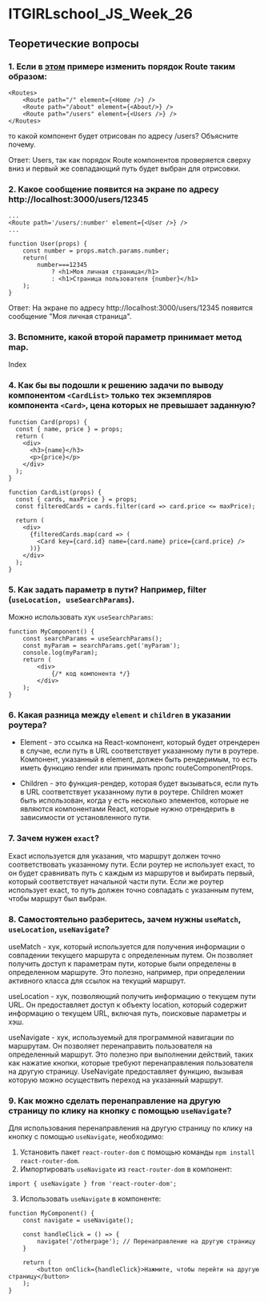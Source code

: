 # ITGIRLschool_JS_Week_26

## Теоретические вопросы

### 1. Если в [этом](https://www.notion.so/26-f67d3134cbf54844831a5d899db00b36?pvs=21) примере изменить порядок Route таким образом:
```
<Routes>
	<Route path="/" element={<Home />} />
	<Route path="/about" element={<About/>} />
	<Route path="/users" element={<Users />} />
</Routes>
```
то какой компонент будет отрисован по адресу /users? Объясните почему.

Ответ: Users, так как порядок Route компонентов проверяется сверху вниз и первый же совпадающий путь будет выбран для отрисовки.

### 2. Какое сообщение появится на экране по адресу http://localhost:3000/users/12345
```
...
<Route path='/users/:number' element={<User />} />
...

function User(props) {
    const number = props.match.params.number;
    return(
        number===12345
            ? <h1>Моя личная страница</h1>
            : <h1>Страница пользователя {number}</h1>
    );
}
```

Ответ: На экране по адресу http://localhost:3000/users/12345 появится сообщение "Моя личная страница".

### 3. Вспомните, какой второй параметр принимает метод map.
Index

### 4. Как бы вы подошли к решению задачи по выводу компонентом `<CardList>` только тех экземпляров компонента `<Card>`, цена которых не превышает заданную?
```
function Card(props) {
  const { name, price } = props;
  return (
    <div>
      <h3>{name}</h3>
      <p>{price}</p>
    </div>
  );
}

function CardList(props) {
  const { cards, maxPrice } = props;
  const filteredCards = cards.filter(card => card.price <= maxPrice);

  return (
    <div>
      {filteredCards.map(card => (
        <Card key={card.id} name={card.name} price={card.price} />
      ))}
    </div>
  );
}
```


### 5. Как задать параметр в пути? Например, filter (`useLocation, useSearchParams`).
Можно использовать хук `useSearchParams`:

```
function MyComponent() {
    const searchParams = useSearchParams();
    const myParam = searchParams.get('myParam');
    console.log(myParam);
    return (
        <div>
            {/* код компонента */}
        </div>
    );
}
```

### 6. Какая разница между `element` и `children` в указании роутера?
- Element - это ссылка на React-компонент, который будет отрендерен в случае, если путь в URL соответствует указанному пути в роутере. Компонент, указанный в element, должен быть рендеримым, то есть иметь функцию render или принимать пропс routeComponentProps. 

- Children - это функция-рендер, которая будет вызываться, если путь в URL соответствует указанному пути в роутере. Children может быть использован, когда у есть несколько элементов, которые не являются компонентами React, которые нужно отрендерить в зависимости от установленного пути. 

### 7. Зачем нужен `exact`?
Exact используется для указания, что маршрут должен точно соответствовать указанному пути. Если роутер не использует exact, то он будет сравнивать путь с каждым из маршрутов и выбирать первый, который соответствует начальной части пути. Если же роутер использует exact, то путь должен точно совпадать с указанным путем, чтобы маршрут был выбран. 

### 8. Самостоятельно разберитесь, зачем нужны `useMatch`, `useLocation`, `useNavigate`? 
useMatch - хук, который используется для получения информации о совпадении текущего маршрута с определенным путем. Он позволяет получить доступ к параметрам пути, которые были определены в определенном маршруте. Это полезно, например, при определении активного класса для ссылок на текущий маршрут.

useLocation - хук, позволяющий получить информацию о текущем пути URL. Он предоставляет доступ к объекту location, который содержит информацию о текущем URL, включая путь, поисковые параметры и хэш.

useNavigate - хук, используемый для программной навигации по маршрутам. Он позволяет перенаправить пользователя на определенный маршрут. Это полезно при выполнении действий, таких как нажатие кнопки, которые требуют перенаправления пользователя на другую страницу. UseNavigate предоставляет функцию, вызывая которую можно осуществить переход на указанный маршрут.

### 9. Как можно сделать перенаправление на другую страницу по клику на кнопку с помощью `useNavigate`?
Для использования перенаправления на другую страницу по клику на кнопку с помощью `useNavigate`, необходимо:
1. Установить пакет `react-router-dom` с помощью команды `npm install react-router-dom`.
2. Импортировать `useNavigate` из `react-router-dom` в компонент:
```
import { useNavigate } from 'react-router-dom';
```
3. Использовать `useNavigate` в компоненте:
```
function MyComponent() {
    const navigate = useNavigate();

    const handleClick = () => {
        navigate('/otherpage'); // Перенаправление на другую страницу
    }

    return (
        <button onClick={handleClick}>Нажмите, чтобы перейти на другую страницу</button>
    );
}
```